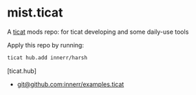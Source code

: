 # mist.ticat
A [ticat](https://github.com/innerr/ticat) mods repo:
for ticat developing and some daily-use tools

Apply this repo by running:
```bash
ticat hub.add innerr/harsh
```
[ticat.hub]
* [git@github.com:innerr/examples.ticat](https://github.com/innerr/examples.ticat)
